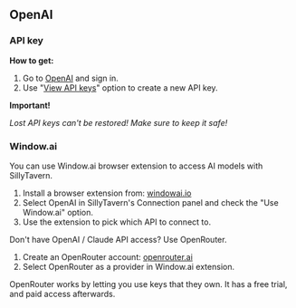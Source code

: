 ## OpenAI

### API key

**How to get:**

1. Go to [OpenAI](https://platform.openai.com/) and sign in.
2. Use "[View API keys](https://platform.openai.com/account/api-keys)" option to create a new API key.

**Important!**

*Lost API keys can't be restored! Make sure to keep it safe!*

### Window.ai

You can use Window.ai browser extension to access AI models with SillyTavern.

1. Install a browser extension from: [windowai.io](https://windowai.io/)
2. Select OpenAI in SillyTavern's Connection panel and check the "Use Window.ai" option.
3. Use the extension to pick which API to connect to.

Don't have OpenAI / Claude API access? Use OpenRouter.

1. Create an OpenRouter account: [openrouter.ai](https://openrouter.ai/)
2. Select OpenRouter as a provider in Window.ai extension.

OpenRouter works by letting you use keys that they own. It has a free trial, and paid access afterwards.
